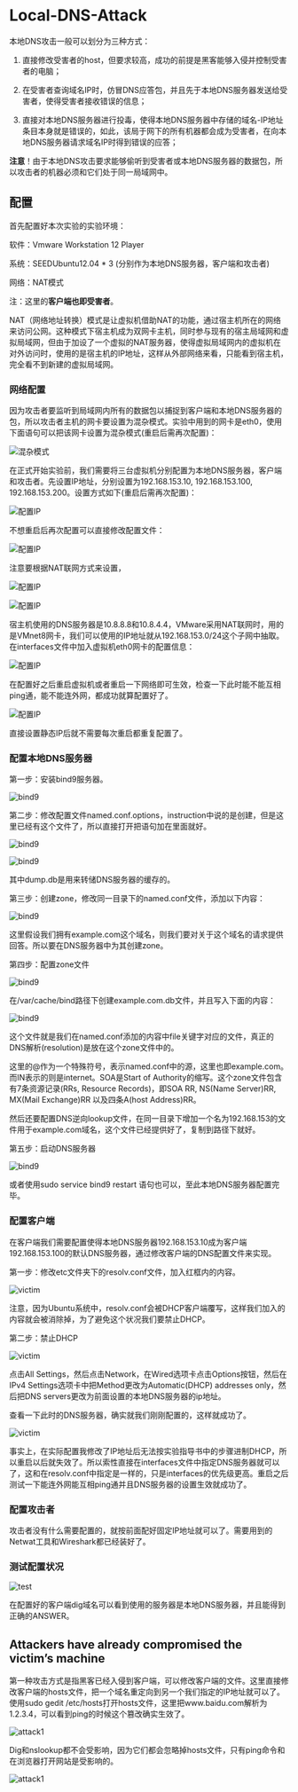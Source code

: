 # Local-DNS-Attack

本地DNS攻击一般可以划分为三种方式：

1. 直接修改受害者的host，但要求较高，成功的前提是黑客能够入侵并控制受害者的电脑；

2. 在受害者查询域名IP时，仿冒DNS应答包，并且先于本地DNS服务器发送给受害者，使得受害者接收错误的信息；

3. 直接对本地DNS服务器进行投毒，使得本地DNS服务器中存储的域名-IP地址条目本身就是错误的，如此，该局于网下的所有机器都会成为受害者，在向本地DNS服务器请求域名IP时得到错误的应答；

**注意**！由于本地DNS攻击要求能够偷听到受害者或本地DNS服务器的数据包，所以攻击者的机器必须和它们处于同一局域网中。

## 配置

首先配置好本次实验的实验环境：

软件：Vmware Workstation 12 Player

系统：SEEDUbuntu12.04 * 3 (分别作为本地DNS服务器，客户端和攻击者)

网络：NAT模式

注：这里的**客户端也即受害者**。

NAT（网络地址转换）模式是让虚拟机借助NAT的功能，通过宿主机所在的网络来访问公网。这种模式下宿主机成为双网卡主机，同时参与现有的宿主局域网和虚拟局域网，但由于加设了一个虚拟的NAT服务器，使得虚拟局域网内的虚拟机在对外访问时，使用的是宿主机的IP地址，这样从外部网络来看，只能看到宿主机，完全看不到新建的虚拟局域网。

### 网络配置

因为攻击者要监听到局域网内所有的数据包以捕捉到客户端和本地DNS服务器的包，所以攻击者主机的网卡要设置为混杂模式。实验中用到的网卡是eth0，使用下面语句可以把该网卡设置为混杂模式(重启后需再次配置)：

![混杂模式](https://raw.githubusercontent.com/familyld/Local-DNS-Attack/master/graph/image2.png)

在正式开始实验前，我们需要将三台虚拟机分别配置为本地DNS服务器，客户端和攻击者。先设置IP地址，分别设置为192.168.153.10, 192.168.153.100, 192.168.153.200。设置方式如下(重启后需再次配置)：

![配置IP](https://raw.githubusercontent.com/familyld/Local-DNS-Attack/master/graph/image3.png)

不想重启后再次配置可以直接修改配置文件：

![配置IP](https://raw.githubusercontent.com/familyld/Local-DNS-Attack/master/graph/image4.png)

注意要根据NAT联网方式来设置，

![配置IP](https://raw.githubusercontent.com/familyld/Local-DNS-Attack/master/graph/image5.png)

![配置IP](https://raw.githubusercontent.com/familyld/Local-DNS-Attack/master/graph/image6.png)

宿主机使用的DNS服务器是10.8.8.8和10.8.4.4，VMware采用NAT联网时，用的是VMnet8网卡，我们可以使用的IP地址就从192.168.153.0/24这个子网中抽取。在interfaces文件中加入虚拟机eth0网卡的配置信息：

![配置IP](https://raw.githubusercontent.com/familyld/Local-DNS-Attack/master/graph/image7.png)

在配置好之后重启虚拟机或者重启一下网络即可生效，检查一下此时能不能互相ping通，能不能连外网，都成功就算配置好了。

![配置IP](https://raw.githubusercontent.com/familyld/Local-DNS-Attack/master/graph/image8.png)

直接设置静态IP后就不需要每次重启都重复配置了。

### 配置本地DNS服务器

第一步：安装bind9服务器。

![bind9](https://raw.githubusercontent.com/familyld/Local-DNS-Attack/master/graph/image9.png)

第二步：修改配置文件named.conf.options，instruction中说的是创建，但是这里已经有这个文件了，所以直接打开把语句加在里面就好。

![bind9](https://raw.githubusercontent.com/familyld/Local-DNS-Attack/master/graph/image10.png)

![bind9](https://raw.githubusercontent.com/familyld/Local-DNS-Attack/master/graph/image11.png)

其中dump.db是用来转储DNS服务器的缓存的。

第三步：创建zone，修改同一目录下的named.conf文件，添加以下内容：

![bind9](https://raw.githubusercontent.com/familyld/Local-DNS-Attack/master/graph/image12.png)

这里假设我们拥有example.com这个域名，则我们要对关于这个域名的请求提供回答。所以要在DNS服务器中为其创建zone。

第四步：配置zone文件

![bind9](https://raw.githubusercontent.com/familyld/Local-DNS-Attack/master/graph/image13.png)

在/var/cache/bind路径下创建example.com.db文件，并且写入下面的内容：

![bind9](https://raw.githubusercontent.com/familyld/Local-DNS-Attack/master/graph/image14.png)

这个文件就是我们在named.conf添加的内容中file关键字对应的文件，真正的DNS解析(resolution)是放在这个zone文件中的。

这里的@作为一个特殊符号，表示named.conf中的源，这里也即example.com。而IN表示的则是internet。SOA是Start of Authority的缩写。这个zone文件包含有7条资源记录(RRs, Resource Records)，即SOA RR, NS(Name Server)RR, MX(Mail Exchange)RR 以及四条A(host Address)RR。

然后还要配置DNS逆向lookup文件，在同一目录下增加一个名为192.168.153的文件用于example.com域名，这个文件已经提供好了，复制到路径下就好。

第五步：启动DNS服务器

![bind9](https://raw.githubusercontent.com/familyld/Local-DNS-Attack/master/graph/image15.png)

或者使用sudo service bind9 restart 语句也可以，至此本地DNS服务器配置完毕。

### 配置客户端

在客户端我们需要配置使得本地DNS服务器192.168.153.10成为客户端192.168.153.100的默认DNS服务器，通过修改客户端的DNS配置文件来实现。

第一步：修改etc文件夹下的resolv.conf文件，加入红框内的内容。

![victim](https://raw.githubusercontent.com/familyld/Local-DNS-Attack/master/graph/image16.png)

注意，因为Ubuntu系统中，resolv.conf会被DHCP客户端覆写，这样我们加入的内容就会被消除掉，为了避免这个状况我们要禁止DHCP。

第二步：禁止DHCP

![victim](https://raw.githubusercontent.com/familyld/Local-DNS-Attack/master/graph/image17.png)

点击All Settings，然后点击Network，在Wired选项卡点击Options按钮，然后在IPv4 Settings选项卡中把Method更改为Automatic(DHCP) addresses only，然后把DNS servers更改为前面设置的本地DNS服务器的ip地址。

查看一下此时的DNS服务器，确实就我们刚刚配置的，这样就成功了。

![victim](https://raw.githubusercontent.com/familyld/Local-DNS-Attack/master/graph/image18.png)

事实上，在实际配置我修改了IP地址后无法按实验指导书中的步骤进制DHCP，所以重启以后就失效了。所以索性直接在interfaces文件中指定DNS服务器就可以了，这和在resolv.conf中指定是一样的，只是interfaces的优先级更高。重启之后测试一下能连外网能互相ping通并且DNS服务器的设置生效就成功了。

### 配置攻击者

攻击者没有什么需要配置的，就按前面配好固定IP地址就可以了。需要用到的Netwat工具和Wireshark都已经装好了。

### 测试配置状况

![test](https://raw.githubusercontent.com/familyld/Local-DNS-Attack/master/graph/image19.png)

在配置好的客户端dig域名可以看到使用的服务器是本地DNS服务器，并且能得到正确的ANSWER。

## Attackers have already compromised the victim’s machine

第一种攻击方式是指黑客已经入侵到客户端，可以修改客户端的文件。这里直接修改客户端的hosts文件，把一个域名重定向到另一个我们指定的IP地址就可以了。使用sudo gedit /etc/hosts打开hosts文件，这里把www.baidu.com解析为1.2.3.4，可以看到ping的时候这个篡改确实生效了。

 ![attack1](https://raw.githubusercontent.com/familyld/Local-DNS-Attack/master/graph/image20.png)

Dig和nslookup都不会受影响，因为它们都会忽略掉hosts文件，只有ping命令和在浏览器打开网站是受影响的。

 ![attack1](https://raw.githubusercontent.com/familyld/Local-DNS-Attack/master/graph/image21.png)
